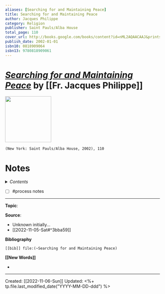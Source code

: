 ```yaml
---
aliases: [Searching for and Maintaining Peace]
title: Searching for and Maintaining Peace
author: Jacques Philippe
category: Religion
publisher: Saint Pauls/Alba House
total_page: 110
cover_url: http://books.google.com/books/content?id=nML2AQAACAAJ&printsec=frontcover&img=1&zoom=1&source=gbs_api
publish_date: 2002-01-01
isbn10: 0818909064
isbn13: 9780818909061
---
```

# *[Searching for and Maintaining Peace]()* by [[Fr. Jacques Philippe]]

<img src="http://books.google.com/books/content?id=nML2AQAACAAJ&printsec=frontcover&img=1&zoom=1&source=gbs_api" width=150>

`(New York: Saint Pauls/Alba House, 2002), 110`


# Notes

<details>
 <summary><i>Contents</i></summary>
<!-- MarkdownTOC autolink="true" -->

<!-- /MarkdownTOC -->
</details>

- [ ] #process  notes 


--- 
**Topic**: 

**Source**: 
- Unknown initially...
- [[2022-11-05-Sat#^3bba59]]

**Bibliography**

```query
[[bib]] file:(~Searching for and Maintaining Peace)
```
 

**[[New Words]]**

- 

---
Created: [[2022-11-06-Sun]]
Updated: <%+ tp.file.last_modified_date("YYYY-MM-DD-ddd") %>
